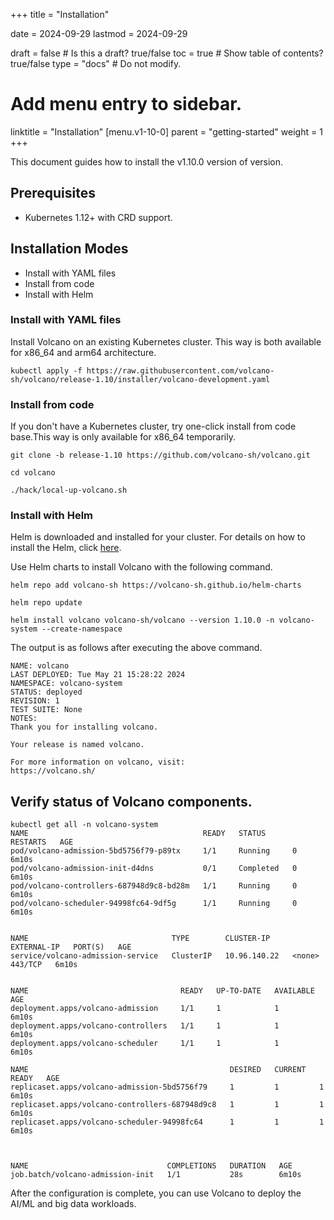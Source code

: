 +++
title =  "Installation"

date = 2024-09-29
lastmod = 2024-09-29

draft = false  # Is this a draft? true/false
toc = true  # Show table of contents? true/false
type = "docs"  # Do not modify.

# Add menu entry to sidebar.
linktitle = "Installation"
[menu.v1-10-0]
  parent = "getting-started"
  weight = 1
+++

This document guides how to install the v1.10.0 version of version.

## Prerequisites

 - Kubernetes 1.12+ with CRD support.

## Installation Modes
 - Install with YAML files
 - Install from code
 - Install with Helm


### Install with YAML files

Install Volcano on an existing Kubernetes cluster. This way is both available for x86_64 and arm64 architecture.

```shell
kubectl apply -f https://raw.githubusercontent.com/volcano-sh/volcano/release-1.10/installer/volcano-development.yaml
```

### Install from code

If you don't have a Kubernetes cluster, try one-click install from code base.This way is only available for x86_64 temporarily.

```
git clone -b release-1.10 https://github.com/volcano-sh/volcano.git

cd volcano

./hack/local-up-volcano.sh
```


### Install with Helm

Helm is downloaded and installed for your cluster. For details on how to install the Helm, click [here](https://helm.sh/docs/using_helm/#install-helm). 

Use Helm charts to install Volcano with the following command.

```shell
helm repo add volcano-sh https://volcano-sh.github.io/helm-charts

helm repo update

helm install volcano volcano-sh/volcano --version 1.10.0 -n volcano-system --create-namespace
```

The output is as follows after executing the above command.
```
NAME: volcano
LAST DEPLOYED: Tue May 21 15:28:22 2024
NAMESPACE: volcano-system
STATUS: deployed
REVISION: 1
TEST SUITE: None
NOTES:
Thank you for installing volcano.

Your release is named volcano.

For more information on volcano, visit:
https://volcano.sh/
```


## Verify status of Volcano components.

```shell
kubectl get all -n volcano-system
NAME                                       READY   STATUS      RESTARTS   AGE
pod/volcano-admission-5bd5756f79-p89tx     1/1     Running     0          6m10s
pod/volcano-admission-init-d4dns           0/1     Completed   0          6m10s
pod/volcano-controllers-687948d9c8-bd28m   1/1     Running     0          6m10s
pod/volcano-scheduler-94998fc64-9df5g      1/1     Running     0          6m10s


NAME                                TYPE        CLUSTER-IP     EXTERNAL-IP   PORT(S)   AGE
service/volcano-admission-service   ClusterIP   10.96.140.22   <none>        443/TCP   6m10s


NAME                                  READY   UP-TO-DATE   AVAILABLE   AGE
deployment.apps/volcano-admission     1/1     1            1           6m10s
deployment.apps/volcano-controllers   1/1     1            1           6m10s
deployment.apps/volcano-scheduler     1/1     1            1           6m10s

NAME                                             DESIRED   CURRENT   READY   AGE
replicaset.apps/volcano-admission-5bd5756f79     1         1         1       6m10s
replicaset.apps/volcano-controllers-687948d9c8   1         1         1       6m10s
replicaset.apps/volcano-scheduler-94998fc64      1         1         1       6m10s



NAME                               COMPLETIONS   DURATION   AGE
job.batch/volcano-admission-init   1/1           28s        6m10s

```

After the configuration is complete, you can use Volcano to deploy the AI/ML and big data workloads.
